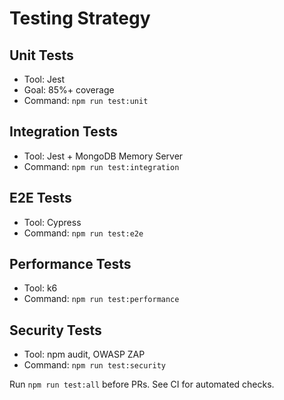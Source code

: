# Testing Strategy

## Unit Tests
- Tool: Jest
- Goal: 85%+ coverage
- Command: `npm run test:unit`

## Integration Tests
- Tool: Jest + MongoDB Memory Server
- Command: `npm run test:integration`

## E2E Tests
- Tool: Cypress
- Command: `npm run test:e2e`

## Performance Tests
- Tool: k6
- Command: `npm run test:performance`

## Security Tests
- Tool: npm audit, OWASP ZAP
- Command: `npm run test:security`

Run `npm run test:all` before PRs. See CI for automated checks. 
